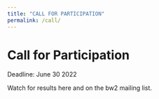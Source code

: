 ```yaml
---
title: "CALL FOR PARTICIPATION"
permalink: /call/
---
```


# Call for Participation

Deadline: June 30 2022

Watch for results here and on the bw2 mailing list.
